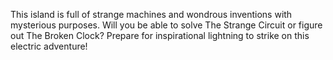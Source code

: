 This island is full of strange machines and wondrous inventions with mysterious purposes. Will you be able to solve The Strange Circuit or figure out The Broken Clock? Prepare for inspirational lightning to strike on this electric adventure! 
